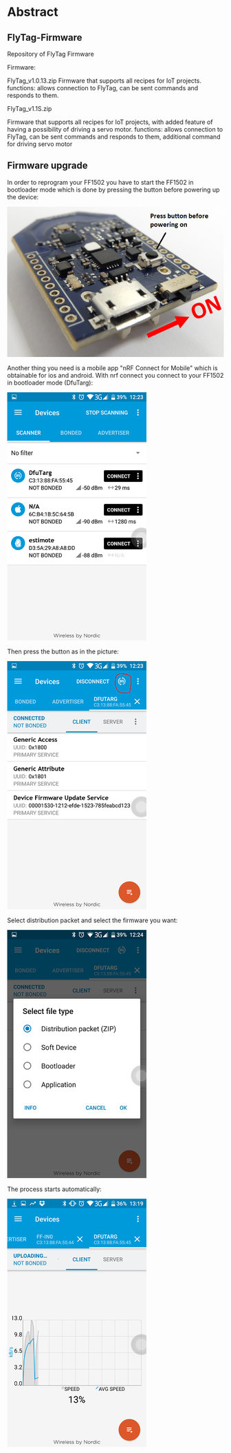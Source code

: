 
# Abstract

## FlyTag-Firmware

Repository of FlyTag Firmware

Firmware:

FlyTag_v1.0.13.zip
Firmware that supports all recipes for IoT projects.
functions:
	allows connection to FlyTag,
	can be sent commands and responds to them.

FlyTag_v1.1S.zip

Firmware that supports all recipes for IoT projects,
with added feature of having a possibility of driving a servo motor.
functions:
	allows connection to FlyTag,
	can be sent commands and responds to them,
	additional command for driving servo motor


## Firmware upgrade

In order to reprogram your FF1502 you have to start the FF1502 in bootloader mode which is done by pressing the button before powering up the device:

![](img/0.png)

Another thing you need is a mobile app "nRF Connect for Mobile" which is obtainable for ios and android. With nrf connect you connect to your FF1502 in bootloader mode (DfuTarg):

![](img/1.png)

Then press the button as in the picture:

![](img/2.png)

Select distribution packet and select the firmware you want:

![](img/3.png)


The process starts automatically:

![](img/5.png)





